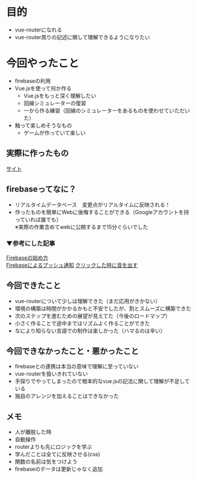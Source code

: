 # 目的
- vue-routerになれる
- vue-router周りの記述に関して理解できるようになりたい

# 今回やったこと

- firebaseの利用
- Vue.jsを使って何か作る
  - Vue.jsをもっと深く理解したい
  - 回線シミュレーターの復習
  - 一から作る練習（回線のシミュレーターをあるものを使わせていただいた）
- 触って楽しめそうなもの
  - ゲームが作っていて楽しい

## 実際に作ったもの

[サイト](https://firstfirebase-192d3.firebaseapp.com/)

## firebaseってなに？

- リアルタイムデータベース　変更点がリアルタイムに反映される！
- 作ったものを簡単にWebに後悔することができる（Googleアカウントを持っていれば誰でも）  
  ※実際の作業含めてwebに公開するまで15分ぐらいでした

### ▼参考にした記事
[Firebaseの始め方](https://qiita.com/kohashi/items/43ea22f61ade45972881)  
[Firebaseによるプッシュ通知](https://qiita.com/mituoh/items/2dc87618edf234afd8f0)
[クリックした時に音を出す](https://syncer.jp/html5-javascript-hello-button)

## 今回できたこと

- vue-routerについて少しは理解できた（まだ応用がきかない）
- 環境の構築は時間がかかるかもと不安でしたが、割とスムーズに構築できた
- 次のステップを進むための展望が見えてた（今後のロードマップ）
- 小さく作ることで途中まではリズムよく作ることができた
- なにより知らない言語での制作は楽しかった（ハマるのは辛い）

## 今回できなかったこと・悪かったこと

- firebaseとの連携は本当の意味で理解に至っていない
- vue-routerを扱いきれていない
- 手探りでやってしまったので根本的なvue.jsの記法に関して理解が不足している
- 独自のアレンジを加えることはできなかった


## メモ

- 人が離脱した時
- 自動操作
- routerよりも先にロジックを学ぶ
- 学んだことは全てに反映させる(css)
- 関数の名前は気をつけよう
- firebaseのデータは更新じゃなく追加

